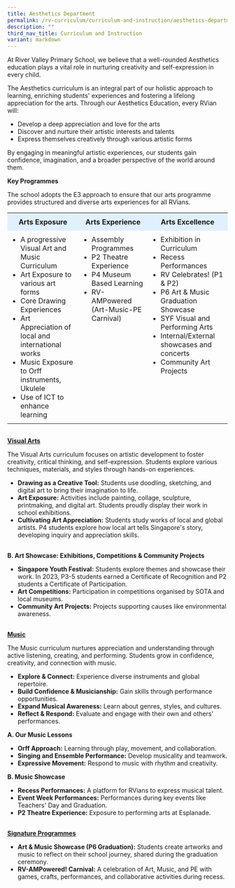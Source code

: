 ```yaml
---
title: Aesthetics Department
permalink: /rv-curriculum/curriculum-and-instruction/aesthetics-department/
description: ""
third_nav_title: Curriculum and Instruction
variant: markdown
---
```

<p>At River Valley Primary School, we believe that a well-rounded Aesthetics education plays a vital role in nurturing creativity and self-expression in every child.</p>

<p>The Aesthetics curriculum is an integral part of our holistic approach to learning, enriching students' experiences and fostering a lifelong appreciation for the arts. Through our Aesthetics Education, every RVian will:</p>
<ul>
  <li>Develop a deep appreciation and love for the arts</li>
  <li>Discover and nurture their artistic interests and talents</li>
  <li>Express themselves creatively through various artistic forms</li>
</ul>

<p>By engaging in meaningful artistic experiences, our students gain confidence, imagination, and a broader perspective of the world around them.</p>

<p><strong>Key Programmes</strong></p>
<p>The school adopts the E3 approach to ensure that our arts programme provides structured and diverse arts experiences for all RVians.</p>


<table style="border-collapse: collapse; border: none; width: 100%;">
  <tbody>
    <tr>
      <th style="border: none; padding: 10px; text-align: center; background-color: #e0f0ff;">Arts Exposure</th>
      <th style="border: none; padding: 10px; text-align: center; background-color: #e0f0ff;">Arts Experience</th>
      <th style="border: none; padding: 10px; text-align: center; background-color: #e0f0ff;">Arts Excellence</th>
    </tr>
    <tr>
      <td style="border: none; padding: 10px; vertical-align: top;">
        <ul style="margin: 0; padding-left: 20px;">
          <li>A progressive Visual Art and Music Curriculum</li>
          <li>Art Exposure to various art forms</li>
          <li>Core Drawing Experiences</li>
          <li>Art Appreciation of local and international works</li>
          <li>Music Exposure to Orff instruments, Ukulele</li>
          <li>Use of ICT to enhance learning</li>
        </ul>
      </td>
      <td style="border: none; padding: 10px; vertical-align: top;">
        <ul style="margin: 0; padding-left: 20px;">
          <li>Assembly Programmes</li>
          <li>P2 Theatre Experience</li>
          <li>P4 Museum Based Learning</li>
          <li>RV-AMPowered (Art-Music-PE Carnival)</li>
        </ul>
      </td>
      <td style="border: none; padding: 10px; vertical-align: top;">
        <ul style="margin: 0; padding-left: 20px;">
          <li>Exhibition in Curriculum</li>
          <li>Recess Performances</li>
          <li>RV Celebrates! (P1 &amp; P2)</li>
          <li>P6 Art &amp; Music Graduation Showcase</li>
          <li>SYF Visual and Performing Arts</li>
          <li>Internal/External showcases and concerts</li>
          <li>Community Art Projects</li>
        </ul>
      </td>
    </tr>
  </tbody>
</table>

<div style="margin-top: 30px;"></div>

<p><strong><u>Visual Arts</u></strong></p>
<p>The Visual Arts curriculum focuses on artistic development to foster creativity, critical thinking, and self-expression. Students explore various techniques, materials, and styles through hands-on experiences.</p>
<ul>
  <li><strong>Drawing as a Creative Tool:</strong> Students use doodling, sketching, and digital art to bring their imagination to life.</li>
  <li><strong>Art Exposure:</strong> Activities include painting, collage, sculpture, printmaking, and digital art. Students proudly display their work in school exhibitions.</li>
  <li><strong>Cultivating Art Appreciation:</strong> Students study works of local and global artists. P4 students explore how local art tells Singapore's story, developing inquiry and appreciation skills.</li>
</ul>

<div style="margin-top: 30px;"></div>

<p><strong>B. Art Showcase: Exhibitions, Competitions &amp; Community Projects</strong></p>
<ul>
  <li><strong>Singapore Youth Festival:</strong> Students explore themes and showcase their work. In 2023, P3-5 students earned a Certificate of Recognition and P2 students a Certificate of Participation.</li>
  <li><strong>Art Competitions:</strong> Participation in competitions organised by SOTA and local museums.</li>
  <li><strong>Community Art Projects:</strong> Projects supporting causes like environmental awareness.</li>
</ul>

<div style="margin-top: 30px;"></div>

<p><strong><u>Music</u></strong></p>
<p>The Music curriculum nurtures appreciation and understanding through active listening, creating, and performing. Students grow in confidence, creativity, and connection with music.</p>
<ul>
  <li><strong>Explore &amp; Connect:</strong> Experience diverse instruments and global repertoire.</li>
  <li><strong>Build Confidence &amp; Musicianship:</strong> Gain skills through performance opportunities.</li>
  <li><strong>Expand Musical Awareness:</strong> Learn about genres, styles, and cultures.</li>
  <li><strong>Reflect &amp; Respond:</strong> Evaluate and engage with their own and others' performances.</li>
</ul>

<p><strong>A. Our Music Lessons</strong></p>
<ul>
  <li><strong>Orff Approach:</strong> Learning through play, movement, and collaboration.</li>
  <li><strong>Singing and Ensemble Performance:</strong> Develop musicality and teamwork.</li>
  <li><strong>Expressive Movement:</strong> Respond to music with rhythm and creativity.</li>
</ul>

<p><strong>B. Music Showcase</strong></p>
<ul>
  <li><strong>Recess Performances:</strong> A platform for RVians to express musical talent.</li>
  <li><strong>Event Week Performances:</strong> Performances during key events like Teachers' Day and Graduation.</li>
  <li><strong>P2 Theatre Experience:</strong> Exposure to performing arts at Esplanade.</li>
</ul>

<div style="margin-top: 30px;"></div>

<p><strong><u>Signature Programmes</u></strong></p>
<ul>
  <li><strong>Art &amp; Music Showcase (P6 Graduation):</strong> Students create artworks and music to reflect on their school journey, shared during the graduation ceremony.</li>
  <li><strong>RV-AMPowered! Carnival:</strong> A celebration of Art, Music, and PE with games, crafts, performances, and collaborative activities during recess.</li>
</ul>